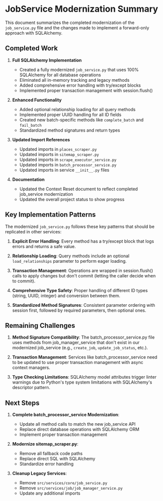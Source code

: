 # JobService Modernization Summary

This document summarizes the completed modernization of the `job_service.py` file and the changes made to implement a forward-only approach with SQLAlchemy.

## Completed Work

1. **Full SQLAlchemy Implementation**

   - Created a fully modernized `job_service.py` that uses 100% SQLAlchemy for all database operations
   - Eliminated all in-memory tracking and legacy methods
   - Added comprehensive error handling with try/except blocks
   - Implemented proper transaction management with session.flush()

2. **Enhanced Functionality**

   - Added optional relationship loading for all query methods
   - Implemented proper UUID handling for all ID fields
   - Created new batch-specific methods like `complete_batch` and `fail_batch`
   - Standardized method signatures and return types

3. **Updated Import References**

   - Updated imports in `places_scraper.py`
   - Updated imports in `sitemap_scraper.py`
   - Updated imports in `scrape_executor_service.py`
   - Updated imports in `batch_processor_service.py`
   - Updated imports in service `__init__.py` files

4. **Documentation**
   - Updated the Context Reset document to reflect completed job_service modernization
   - Updated the overall project status to show progress

## Key Implementation Patterns

The modernized `job_service.py` follows these key patterns that should be replicated in other services:

1. **Explicit Error Handling**: Every method has a try/except block that logs errors and returns a safe value.

2. **Relationship Loading**: Query methods include an optional `load_relationships` parameter to perform eager loading.

3. **Transaction Management**: Operations are wrapped in session.flush() calls to apply changes but don't commit (letting the caller decide when to commit).

4. **Comprehensive Type Safety**: Proper handling of different ID types (string, UUID, integer) and conversion between them.

5. **Standardized Method Signatures**: Consistent parameter ordering with session first, followed by required parameters, then optional ones.

## Remaining Challenges

1. **Method Signature Compatibility**: The batch_processor_service.py file uses methods from job_manager_service that don't exist in our modernized job_service (e.g., `create_job`, `update_job_status`, etc.).

2. **Transaction Management**: Services like batch_processor_service need to be updated to use proper transaction management with async context managers.

3. **Type Checking Limitations**: SQLAlchemy model attributes trigger linter warnings due to Python's type system limitations with SQLAlchemy's descriptor pattern.

## Next Steps

1. **Complete batch_processor_service Modernization**:

   - Update all method calls to match the new job_service API
   - Replace direct database operations with SQLAlchemy ORM
   - Implement proper transaction management

2. **Modernize sitemap_scraper.py**:

   - Remove all fallback code paths
   - Replace direct SQL with SQLAlchemy
   - Standardize error handling

3. **Cleanup Legacy Services**:
   - Remove `src/services/core/job_service.py`
   - Remove `src/services/job/job_manager_service.py`
   - Update any additional imports
